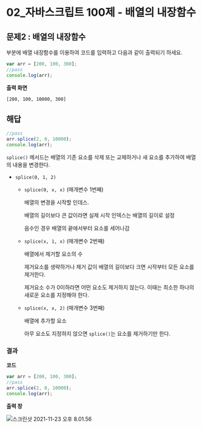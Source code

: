 # 02_자바스크립트 100제 - 배열의 내장함수

## 문제2 : 배열의 내장함수

<pass> 부분에 배열 내장함수를 이용하여 코드를 입력하고 다음과 같이 출력되기 하세요.

```js
var arr = [200, 100, 300];
//pass
console.log(arr);
```



**출력 화면**

```
[200, 100, 10000, 300]
```





## 해답

```js
//pass
arr.splice(2, 0, 10000);
console.log(arr);
```

`splice()` 메서드는 배열의 기존 요소를 삭제 또는 교체하거나 새 요소를 추가하여 배열의 내용을 변경한다.

* `splice(0, 1, 2)` 
  * `splice(0, x, x)` (매개변수 1번째)

    배열의 변경을 시작할 인데스. 

    배열의 길이보다 큰 값이라면 실제 시작 인덱스는 배열의 길이로 설정

    음수인 경우 배열의 끝에서부터 요소를 세어나감

  * `splice(x, 1, x)` (매개변수 2번째) 

    배열에서 제거할 요소의 수

    제거요소를 생략하거나  제거 값이 배열의 길이보다 크면 시작부터 모든 요소를 제거한다.

    제거요소 수가 0이하라면 어떤 요소도 제거하지 않는다. 이때는 최소한 하나의 새로운 요소를 지정해야 한다.

  * `splice(x, x, 2)` (매개변수 3번째)

    배열에 추가할 요소

    아무 요소도 지정하지 않으면 `splice()`는 요소를 제거하기만 한다.

  





### 결과

**코드**

```js
var arr = [200, 100, 300];
//pass
arr.splice(2, 0, 10000);
console.log(arr);
```





**출력 창** 

![스크린샷 2021-11-23 오후 8.01.56](../../md-images/%E1%84%89%E1%85%B3%E1%84%8F%E1%85%B3%E1%84%85%E1%85%B5%E1%86%AB%E1%84%89%E1%85%A3%E1%86%BA%202021-11-23%20%E1%84%8B%E1%85%A9%E1%84%92%E1%85%AE%208.01.56.png)

